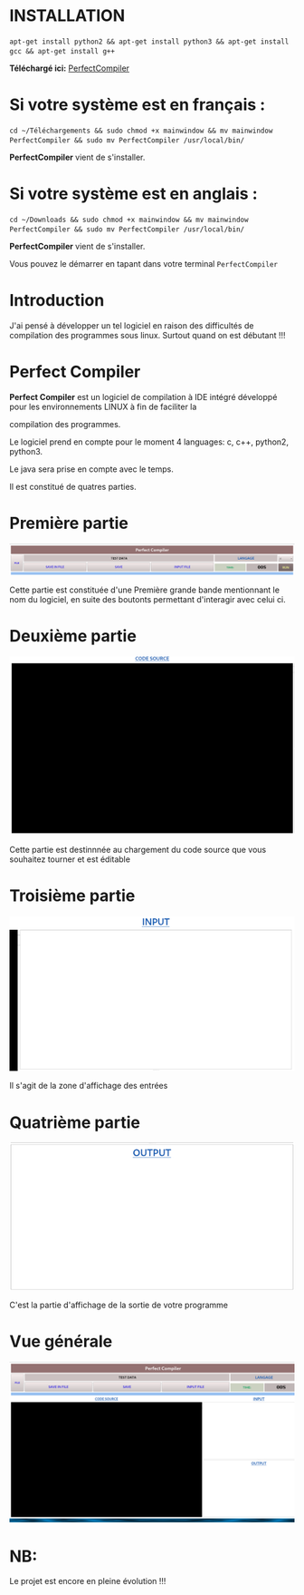 # INSTALLATION

`apt-get install python2 && apt-get install python3 && apt-get install gcc && apt-get install g++`


**Téléchargé ici:** [PerfectCompiler](https://github.com/parfaittolefo/PerfectCompiler/raw/main/build-mainwindow-Desktop_Qt_5_12_12_GCC_64bit-Debug/mainwindow)

# Si votre système est en français :

`cd ~/Téléchargements && sudo chmod +x mainwindow && mv mainwindow PerfectCompiler && sudo mv PerfectCompiler /usr/local/bin/`

**PerfectCompiler** vient de s'installer.

# Si votre système est en anglais :

`cd ~/Downloads && sudo chmod +x mainwindow && mv mainwindow PerfectCompiler && sudo mv PerfectCompiler /usr/local/bin/`

**PerfectCompiler** vient de s'installer.

Vous pouvez le démarrer en tapant dans votre terminal `PerfectCompiler`



# Introduction

J'ai pensé à développer un tel logiciel en raison des difficultés de compilation des programmes sous linux. Surtout quand on est débutant !!!

# Perfect Compiler 

**Perfect Compiler** est un logiciel de compilation à IDE intégré développé pour les environnements LINUX à fin de faciliter la

compilation des programmes.

Le logiciel prend en compte pour le moment 4 languages: c, c++, python2, python3.

Le java sera prise en compte avec le temps.

Il est constitué de quatres parties.

# Première partie

<img src='img/01.png'>

Cette partie est constituée d'une Première grande bande mentionnant le nom du logiciel, en suite des boutonts permettant d'interagir avec celui ci.

# Deuxième partie

<img src='img/2.png'>

Cette partie est destinnnée au chargement du code source que vous souhaitez tourner et est éditable


# Troisième partie

<img src='img/3.png'>

Il s'agit de la zone d'affichage des entrées

# Quatrième partie


<img src='img/4.png'>


C'est la partie d'affichage de la sortie de votre programme 

# Vue générale


<img src='img/05.png'>


# NB:

Le projet est encore en pleine évolution !!!
